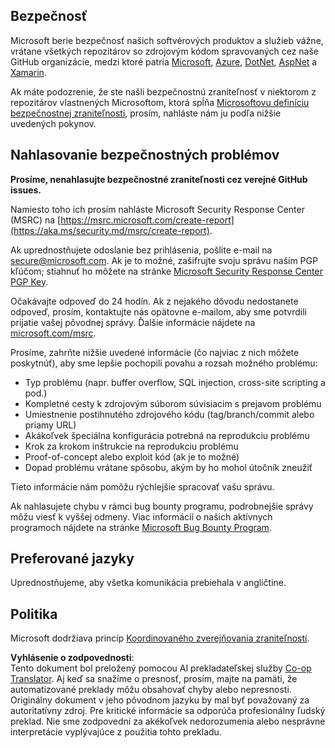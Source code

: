 <!--
CO_OP_TRANSLATOR_METADATA:
{
  "original_hash": "57f14126c1c6add76b3aef3844dfe4e3",
  "translation_date": "2025-07-16T15:43:35+00:00",
  "source_file": "SECURITY.md",
  "language_code": "sk"
}
-->
## Bezpečnosť

Microsoft berie bezpečnosť našich softvérových produktov a služieb vážne, vrátane všetkých repozitárov so zdrojovým kódom spravovaných cez naše GitHub organizácie, medzi ktoré patria [Microsoft](https://github.com/Microsoft), [Azure](https://github.com/Azure), [DotNet](https://github.com/dotnet), [AspNet](https://github.com/aspnet) a [Xamarin](https://github.com/xamarin).

Ak máte podozrenie, že ste našli bezpečnostnú zraniteľnosť v niektorom z repozitárov vlastnených Microsoftom, ktorá spĺňa [Microsoftovu definíciu bezpečnostnej zraniteľnosti](https://aka.ms/security.md/definition), prosím, nahláste nám ju podľa nižšie uvedených pokynov.

## Nahlasovanie bezpečnostných problémov

**Prosíme, nenahlasujte bezpečnostné zraniteľnosti cez verejné GitHub issues.**

Namiesto toho ich prosím nahláste Microsoft Security Response Center (MSRC) na [https://msrc.microsoft.com/create-report](https://aka.ms/security.md/msrc/create-report).

Ak uprednostňujete odoslanie bez prihlásenia, pošlite e-mail na [secure@microsoft.com](mailto:secure@microsoft.com). Ak je to možné, zašifrujte svoju správu naším PGP kľúčom; stiahnuť ho môžete na stránke [Microsoft Security Response Center PGP Key](https://aka.ms/security.md/msrc/pgp).

Očakávajte odpoveď do 24 hodín. Ak z nejakého dôvodu nedostanete odpoveď, prosím, kontaktujte nás opätovne e-mailom, aby sme potvrdili prijatie vašej pôvodnej správy. Ďalšie informácie nájdete na [microsoft.com/msrc](https://www.microsoft.com/msrc).

Prosíme, zahrňte nižšie uvedené informácie (čo najviac z nich môžete poskytnúť), aby sme lepšie pochopili povahu a rozsah možného problému:

  * Typ problému (napr. buffer overflow, SQL injection, cross-site scripting a pod.)
  * Kompletné cesty k zdrojovým súborom súvisiacim s prejavom problému
  * Umiestnenie postihnutého zdrojového kódu (tag/branch/commit alebo priamy URL)
  * Akákoľvek špeciálna konfigurácia potrebná na reprodukciu problému
  * Krok za krokom inštrukcie na reprodukciu problému
  * Proof-of-concept alebo exploit kód (ak je to možné)
  * Dopad problému vrátane spôsobu, akým by ho mohol útočník zneužiť

Tieto informácie nám pomôžu rýchlejšie spracovať vašu správu.

Ak nahlasujete chybu v rámci bug bounty programu, podrobnejšie správy môžu viesť k vyššej odmeny. Viac informácií o našich aktívnych programoch nájdete na stránke [Microsoft Bug Bounty Program](https://aka.ms/security.md/msrc/bounty).

## Preferované jazyky

Uprednostňujeme, aby všetka komunikácia prebiehala v angličtine.

## Politika

Microsoft dodržiava princíp [Koordinovaného zverejňovania zraniteľností](https://aka.ms/security.md/cvd).

**Vyhlásenie o zodpovednosti**:  
Tento dokument bol preložený pomocou AI prekladateľskej služby [Co-op Translator](https://github.com/Azure/co-op-translator). Aj keď sa snažíme o presnosť, prosím, majte na pamäti, že automatizované preklady môžu obsahovať chyby alebo nepresnosti. Originálny dokument v jeho pôvodnom jazyku by mal byť považovaný za autoritatívny zdroj. Pre kritické informácie sa odporúča profesionálny ľudský preklad. Nie sme zodpovední za akékoľvek nedorozumenia alebo nesprávne interpretácie vyplývajúce z použitia tohto prekladu.